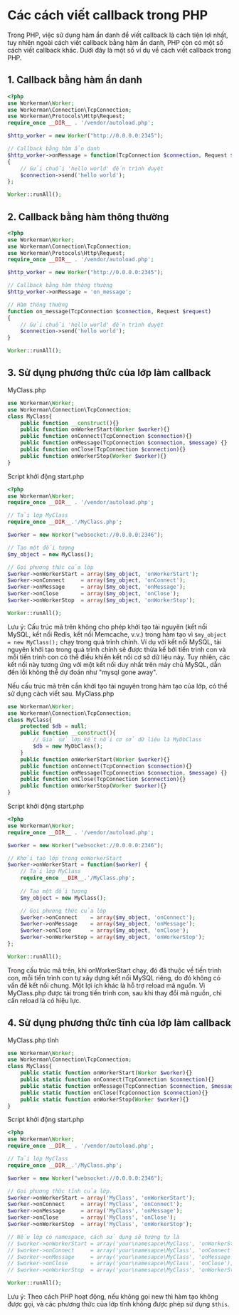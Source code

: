 # Các cách viết callback trong PHP
Trong PHP, việc sử dụng hàm ẩn danh để viết callback là cách tiện lợi nhất, tuy nhiên ngoài cách viết callback bằng hàm ẩn danh, PHP còn có một số cách viết callback khác. Dưới đây là một số ví dụ về cách viết callback trong PHP.

## 1. Callback bằng hàm ẩn danh
```php
<?php
use Workerman\Worker;
use Workerman\Connection\TcpConnection;
use Workerman\Protocols\Http\Request;
require_once __DIR__ . '/vendor/autoload.php';

$http_worker = new Worker("http://0.0.0.0:2345");

// Callback bằng hàm ẩn danh
$http_worker->onMessage = function(TcpConnection $connection, Request $data)
{
    // Gửi chuỗi 'hello world' đến trình duyệt
    $connection->send('hello world');
};

Worker::runAll();
```

## 2. Callback bằng hàm thông thường
```php
<?php
use Workerman\Worker;
use Workerman\Connection\TcpConnection;
use Workerman\Protocols\Http\Request;
require_once __DIR__ . '/vendor/autoload.php';

$http_worker = new Worker("http://0.0.0.0:2345");

// Callback bằng hàm thông thường
$http_worker->onMessage = 'on_message';

// Hàm thông thường
function on_message(TcpConnection $connection, Request $request)
{
    // Gửi chuỗi 'hello world' đến trình duyệt
    $connection->send('hello world');
}

Worker::runAll();
```

## 3. Sử dụng phương thức của lớp làm callback
MyClass.php
```php
use Workerman\Worker;
use Workerman\Connection\TcpConnection;
class MyClass{
    public function __construct(){}
    public function onWorkerStart(Worker $worker){}
    public function onConnect(TcpConnection $connection){}
    public function onMessage(TcpConnection $connection, $message) {}
    public function onClose(TcpConnection $connection){}
    public function onWorkerStop(Worker $worker){}
}
```
Script khởi động start.php
```php
<?php
use Workerman\Worker;
require_once __DIR__ . '/vendor/autoload.php';

// Tải lớp MyClass
require_once __DIR__.'/MyClass.php';

$worker = new Worker("websocket://0.0.0.0:2346");

// Tạo một đối tượng
$my_object = new MyClass();

// Gọi phương thức của lớp
$worker->onWorkerStart = array($my_object, 'onWorkerStart');
$worker->onConnect     = array($my_object, 'onConnect');
$worker->onMessage     = array($my_object, 'onMessage');
$worker->onClose       = array($my_object, 'onClose');
$worker->onWorkerStop  = array($my_object, 'onWorkerStop');

Worker::runAll();
```

Lưu ý: Cấu trúc mã trên không cho phép khởi tạo tài nguyên (kết nối MySQL, kết nối Redis, kết nối Memcache, v.v.) trong hàm tạo vì ```$my_object = new MyClass();``` chạy trong quá trình chính. Ví dụ với kết nối MySQL, tài nguyên khởi tạo trong quá trình chính sẽ được thừa kế bởi tiến trình con và mỗi tiến trình con có thể điều khiển kết nối cơ sở dữ liệu này. Tuy nhiên, các kết nối này tương ứng với một kết nối duy nhất trên máy chủ MySQL, dẫn đến lỗi không thể dự đoán như "mysql gone away".

Nếu cấu trúc mã trên cần khởi tạo tài nguyên trong hàm tạo của lớp, có thể sử dụng cách viết sau.
MyClass.php
```php
use Workerman\Worker;
use Workerman\Connection\TcpConnection;
class MyClass{
    protected $db = null;
    public function __construct(){
        // Giả sử lớp kết nối cơ sở dữ liệu là MyDbClass
        $db = new MyDbClass();
    }
    public function onWorkerStart(Worker $worker){}
    public function onConnect(TcpConnection $connection){}
    public function onMessage(TcpConnection $connection, $message) {}
    public function onClose(TcpConnection $connection){}
    public function onWorkerStop(Worker $worker){}
}
```
Script khởi động start.php
```php
<?php
use Workerman\Worker;
require_once __DIR__ . '/vendor/autoload.php';

$worker = new Worker("websocket://0.0.0.0:2346");

// Khởi tạo lớp trong onWorkerStart
$worker->onWorkerStart = function($worker) {
    // Tải lớp MyClass
    require_once __DIR__.'/MyClass.php';
    
    // Tạo một đối tượng
    $my_object = new MyClass();

    // Gọi phương thức của lớp
    $worker->onConnect    = array($my_object, 'onConnect');
    $worker->onMessage    = array($my_object, 'onMessage');
    $worker->onClose      = array($my_object, 'onClose');
    $worker->onWorkerStop = array($my_object, 'onWorkerStop');
};

Worker::runAll();
```

Trong cấu trúc mã trên, khi onWorkerStart chạy, đó đã thuộc về tiến trình con, mỗi tiến trình con tự xây dựng kết nối MySQL riêng, do đó không có vấn đề kết nối chung. Một lợi ích khác là hỗ trợ reload mã nguồn. Vì MyClass.php được tải trong tiến trình con, sau khi thay đổi mã nguồn, chỉ cần reload là có hiệu lực.

## 4. Sử dụng phương thức tĩnh của lớp làm callback
MyClass.php tĩnh
```php
use Workerman\Worker;
use Workerman\Connection\TcpConnection;
class MyClass{
    public static function onWorkerStart(Worker $worker){}
    public static function onConnect(TcpConnection $connection){}
    public static function onMessage(TcpConnection $connection, $message) {}
    public static function onClose(TcpConnection $connection){}
    public static function onWorkerStop(Worker $worker){}
}
```
Script khởi động start.php
```php
<?php
use Workerman\Worker;
require_once __DIR__ . '/vendor/autoload.php';

// Tải lớp MyClass
require_once __DIR__.'/MyClass.php';

$worker = new Worker("websocket://0.0.0.0:2346");

// Gọi phương thức tĩnh của lớp.
$worker->onWorkerStart = array('MyClass', 'onWorkerStart');
$worker->onConnect     = array('MyClass', 'onConnect');
$worker->onMessage     = array('MyClass', 'onMessage');
$worker->onClose       = array('MyClass', 'onClose');
$worker->onWorkerStop  = array('MyClass', 'onWorkerStop');

// Nếu lớp có namespace, cách sử dụng sẽ tương tự là
// $worker->onWorkerStart = array('your\namesapce\MyClass', 'onWorkerStart');
// $worker->onConnect     = array('your\namesapce\MyClass', 'onConnect');
// $worker->onMessage     = array('your\namesapce\MyClass', 'onMessage');
// $worker->onClose       = array('your\namesapce\MyClass', 'onClose');
// $worker->onWorkerStop  = array('your\namesapce\MyClass', 'onWorkerStop');

Worker::runAll();
```

Lưu ý: Theo cách PHP hoạt động, nếu không gọi new thì hàm tạo không được gọi, và các phương thức của lớp tĩnh không được phép sử dụng ```$this```.
